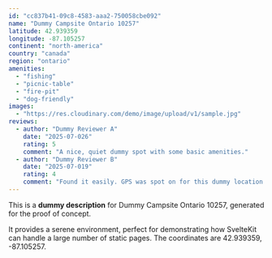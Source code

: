 ```yaml
---
id: "cc837b41-09c8-4583-aaa2-750058cbe092"
name: "Dummy Campsite Ontario 10257"
latitude: 42.939359
longitude: -87.105257
continent: "north-america"
country: "canada"
region: "ontario"
amenities:
  - "fishing"
  - "picnic-table"
  - "fire-pit"
  - "dog-friendly"
images:
  - "https://res.cloudinary.com/demo/image/upload/v1/sample.jpg"
reviews:
  - author: "Dummy Reviewer A"
    date: "2025-07-026"
    rating: 5
    comment: "A nice, quiet dummy spot with some basic amenities."
  - author: "Dummy Reviewer B"
    date: "2025-07-019"
    rating: 4
    comment: "Found it easily. GPS was spot on for this dummy location."
---
```


This is a **dummy description** for Dummy Campsite Ontario 10257, generated for the proof of concept.

It provides a serene environment, perfect for demonstrating how SvelteKit can handle a large number of static pages. The coordinates are 42.939359, -87.105257.
